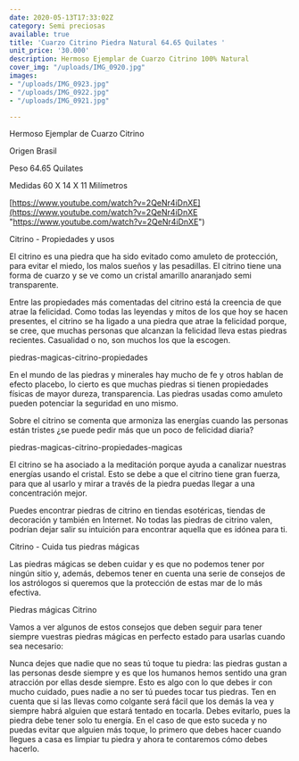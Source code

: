 ```yaml
---
date: 2020-05-13T17:33:02Z
category: Semi preciosas
available: true
title: 'Cuarzo Citrino Piedra Natural 64.65 Quilates '
unit_price: '30.000'
description: Hermoso Ejemplar de Cuarzo Citrino 100% Natural
cover_img: "/uploads/IMG_0920.jpg"
images:
- "/uploads/IMG_0923.jpg"
- "/uploads/IMG_0922.jpg"
- "/uploads/IMG_0921.jpg"

---
```

Hermoso Ejemplar de Cuarzo Citrino 

Origen Brasil 

Peso 64.65 Quilates 

Medidas 60 X 14 X 11 Milímetros

[https://www.youtube.com/watch?v=2QeNr4iDnXE](https://www.youtube.com/watch?v=2QeNr4iDnXE "https://www.youtube.com/watch?v=2QeNr4iDnXE")

Citrino - Propiedades y usos

El citrino es una piedra que ha sido evitado como amuleto de protección, para evitar el miedo, los malos sueños y las pesadillas. El citrino tiene una forma de cuarzo y se ve como un cristal amarillo anaranjado semi transparente.

Entre las propiedades más comentadas del citrino está la creencia de que atrae la felicidad. Como todas las leyendas y mitos de los que hoy se hacen presentes, el citrino se ha ligado a una piedra que atrae la felicidad porque, se cree, que muchas personas que alcanzan la felicidad lleva estas piedras recientes. Casualidad o no, son muchos los que la escogen.

piedras-magicas-citrino-propiedades

En el mundo de las piedras y minerales hay mucho de fe y otros hablan de efecto placebo, lo cierto es que muchas piedras si tienen propiedades físicas de mayor dureza, transparencia. Las piedras usadas como amuleto pueden potenciar la seguridad en uno mismo.

Sobre el citrino se comenta que armoniza las energías cuando las personas están tristes ¿se puede pedir más que un poco de felicidad diaria?

piedras-magicas-citrino-propiedades-magicas

El citrino se ha asociado a la meditación porque ayuda a canalizar nuestras energías usando el cristal. Esto se debe a que el citrino tiene gran fuerza, para que al usarlo y mirar a través de la piedra puedas llegar a una concentración mejor.

Puedes encontrar piedras de citrino en tiendas esotéricas, tiendas de decoración y también en Internet. No todas las piedras de citrino valen, podrían dejar salir su intuición para encontrar aquella que es idónea para ti.

Citrino - Cuida tus piedras mágicas

Las piedras mágicas se deben cuidar y es que no podemos tener por ningún sitio y, además, debemos tener en cuenta una serie de consejos de los astrólogos si queremos que la protección de estas mar de lo más efectiva.

Piedras mágicas Citrino

Vamos a ver algunos de estos consejos que deben seguir para tener siempre vuestras piedras mágicas en perfecto estado para usarlas cuando sea necesario:

Nunca dejes que nadie que no seas tú toque tu piedra: las piedras gustan a las personas desde siempre y es que los humanos hemos sentido una gran atracción por ellas desde siempre. Esto es algo con lo que debes ir con mucho cuidado, pues nadie a no ser tú puedes tocar tus piedras. Ten en cuenta que si las llevas como colgante será fácil que los demás la vea y siempre habrá alguien que estará tentado en tocarla. Debes evitarlo, pues la piedra debe tener solo tu energía. En el caso de que esto suceda y no puedas evitar que alguien más toque, lo primero que debes hacer cuando llegues a casa es limpiar tu piedra y ahora te contaremos cómo debes hacerlo.